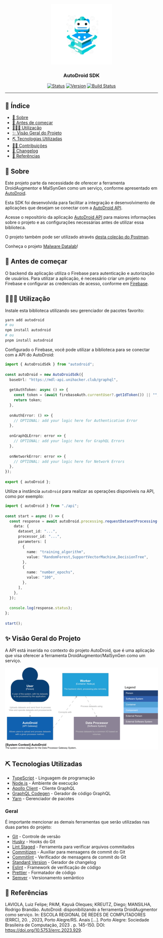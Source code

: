 <p align="center">
  <a href="" rel="noopener">
    <img width="200px" height="200px" src="./assets/logo.png" alt="Project logo" style="fill:#000000">
  </a>
</p>

<h3 align="center">AutoDroid SDK</h3>

<div align="center">

[![Status](https://img.shields.io/badge/status-active-success.svg)]()
[![Version](https://img.shields.io/npm/v/autodroid.svg)](https://www.npmjs.org/package/autodroid)
[![Build Status](https://github.com/MalwareDataLab/autodroid-sdk/actions/workflows/release.yml/badge.svg?branch=main)](https://github.com/MalwareDataLab/autodroid-sdk/actions?query=branch%3Amain)

</div>

---

## 📝 Índice <a name="summary"></a>

- [📖 Sobre](#about)
- [🚩 Antes de começar](#before_start)
- [👨🏻‍💻 Utilização](#usage)
- [✨ Visão Geral do Projeto](#overview)
- [⛏️ Tecnologias Utilizadas](#built_using)
- [🤝🏻 Contribuições](./CONTRIBUTING.md)
- [💾 Changelog](./CHANGELOG.md)
- [📖 Referências](#bibliography)

## 📖 Sobre <a name = "about"></a>

Este projeto parte da necessidade de oferecer a ferramenta DroidAugmentor e MalSynGen como um serviço, conforme apresentado em [AutoDroid](https://sol.sbc.org.br/index.php/sbseg_estendido/article/view/27273).

Esta SDK foi desenvolvida para facilitar a integração e desenvolvimento de aplicações que desejam se conectar com a [AutoDroid API](https://github.com/MalwareDataLab/autodroid-api).

Acesse o repositório da aplicação [AutoDroid API](https://github.com/MalwareDataLab/autodroid-api) para maiores informações sobre o projeto e as configurações necessárias antes de utilizar essa biblioteca.

O projeto também pode ser utilizado através [desta coleção do Postman](https://www.postman.com/luizfelipelaviola/workspace/autodroid/collection/17242387-d69ee1f8-a603-4ac8-89aa-787cfacffaee?action=share&creator=17242387&active-environment=17242387-4c3ade17-18ad-4b79-8e53-2e9b485e699f).

Conheça o projeto [Malware Datalab](https://malwaredatalab.github.io/)!

## 🚩 Antes de começar <a name = "before_start"></a>

O backend da aplicação utiliza o Firebase para autenticação e autorização de usuários. Para utilizar a aplicação, é necessário criar um projeto no Firebase e configurar as credenciais de acesso, conforme em [Firebase](https://firebase.google.com/).

## 👨🏻‍💻 Utilização <a name = "usage"></a>

Instale esta biblioteca utilizando seu gerenciador de pacotes favorito:

```bash
yarn add autodroid
# ou
npm install autodroid
# ou
pnpm install autodroid
```

Configurado o Firebase, você pode utilizar a biblioteca para se conectar com a API do AutoDroid:

```typescript
import { AutoDroidSdk } from "autodroid";

const autoDroid = new AutoDroidSdk({
  baseUrl: "https://mdl-api.unihacker.club/graphql",

  getAuthToken: async () => {
    const token = (await firebaseAuth.currentUser?.getIdToken()) || "";
    return token;
  },

  onAuthError: () => {
    // OPTIONAL: add your logic here for Authentication Error
  },

  onGraphQLError: error => {
    // OPTIONAL: add your logic here for GraphQL Errors
  },

  onNetworkError: error => {
    // OPTIONAL: add your logic here for Network Errors
  },
});

export { autoDroid };
```

Utilize a instância `autoDroid` para realizar as operações disponíveis na API, como por exemplo:

```typescript
import { autoDroid } from "./api";

const start = async () => {
  const response = await autoDroid.processing.requestDatasetProcessing({
    data: {
      dataset_id: "...",
      processor_id: "...",
      parameters: [
        {
          name: "training_algorithm",
          value: "RandomForest,SupportVectorMachine,DecisionTree",
        },
        {
          name: "number_epochs",
          value: "100",
        },
      ],
    },
  });

  console.log(response.status);
};

start();
```

## ✨ Visão Geral do Projeto <a name="overview"></a>

A API está inserida no contexto do projeto AutoDroid, que é uma aplicação que visa oferecer a ferramenta DroidAugmentor/MalSynGen como um serviço.

<img src="./assets/system-context.jpg" alt="Overview" style="fill:#000000">

## ⛏️ Tecnologias Utilizadas <a name = "built_using"></a>

- [TypeScript](https://www.typescriptlang.org/) - Linguagem de programação
- [Node.js](https://nodejs.org/) - Ambiente de execução
- [Apollo Client](https://www.apollographql.com/docs/react/) - Cliente GraphQL
- [GraphQL Codegen](https://the-guild.dev/graphql/codegen) - Gerador de código GraphQL
- [Yarn](https://yarnpkg.com/) - Gerenciador de pacotes

### Geral

É importante mencionar as demais ferramentas que serão utilizadas nas duas partes do projeto:

- [Git](https://git-scm.com/) - Controle de versão
- [Husky](https://typicode.github.io/husky/#/) - Hooks do Git
- [Lint Staged](https://github.com/okonet/lint-staged) - Ferramenta para verificar arquivos commitados
- [Commitizen](https://github.com/commitizen/cz-cli) - Auxiliar para mensagens de commit do Git
- [Commitlint](https://commitlint.js.org/) - Verificador de mensagens de commit do Git
- [Standard Version](https://github.com/conventional-changelog/standard-version) - Gerador de changelog
- [Eslint](https://eslint.org/) - Framework de verificação de código
- [Prettier](https://prettier.io/) - Formatador de código
- [Semver](https://semver.org/) - Versionamento semântico

## 📖 Referências <a name="bibliography"></a>

LAVIOLA, Luiz Felipe; PAIM, Kayuã Oleques; KREUTZ, Diego; MANSILHA, Rodrigo Brandão. AutoDroid: disponibilizando a ferramenta DroidAugmentor como serviço. In: ESCOLA REGIONAL DE REDES DE COMPUTADORES (ERRC), 20. , 2023, Porto Alegre/RS. Anais [...]. Porto Alegre: Sociedade Brasileira de Computação, 2023 . p. 145-150. DOI: https://doi.org/10.5753/errc.2023.929.
